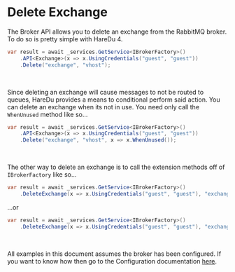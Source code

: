 # Delete Exchange

The Broker API allows you to delete an exchange from the RabbitMQ broker. To do so is pretty simple with HareDu 4.

```c#
var result = await _services.GetService<IBrokerFactory>()
    .API<Exchange>(x => x.UsingCredentials("guest", "guest"))
    .Delete("exchange", "vhost");
```
<br>

Since deleting an exchange will cause messages to not be routed to queues, HareDu provides a means to conditional perform said action. You can delete an exchange when its not in use. You need only call the ```WhenUnused``` method like so...

```c#
var result = await _services.GetService<IBrokerFactory>()
    .API<Exchange>(x => x.UsingCredentials("guest", "guest"))
    .Delete("exchange", "vhost", x => x.WhenUnused());
```

<br>

The other way to delete an exchange is to call the extension methods off of ```IBrokerFactory``` like so...

```c#
var result = await _services.GetService<IBrokerFactory>()
    .DeleteExchange(x => x.UsingCredentials("guest", "guest"), "exchange", "vhost");
```

...or

```c#
var result = await _services.GetService<IBrokerFactory>()
    .DeleteExchange(x => x.UsingCredentials("guest", "guest"), "exchange", "vhost", x => x.WhenUnused());
```

<br>

All examples in this document assumes the broker has been configured. If you want to know how then go to the Configuration documentation [here](https://github.com/ahives/HareDu3/blob/master/docs/configuration.md).

